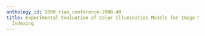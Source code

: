 ```yaml
---
anthology_id: 2000.riao_conference-2000.48
title: Experimental Evaluation of Color Illumination Models for Image Matching and
  Indexing
---
```

